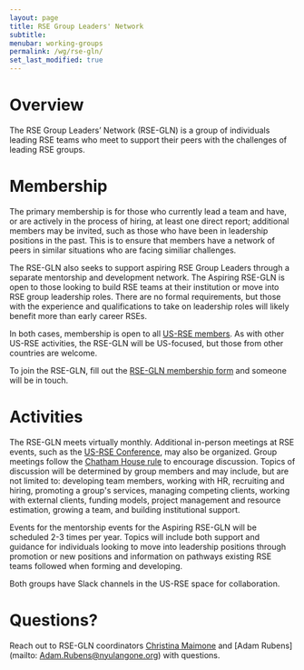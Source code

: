 ```yaml
---
layout: page
title: RSE Group Leaders' Network
subtitle:
menubar: working-groups
permalink: /wg/rse-gln/
set_last_modified: true
---
```


# Overview

The RSE Group Leaders’ Network (RSE-GLN) is a group of individuals leading RSE teams who meet to support their peers with the challenges of leading RSE groups.  

# Membership

The primary membership is for those who currently lead a team and have, or are actively in the process of hiring, at least one direct report; additional members may be invited, such as those who have been in leadership positions in the past.  This is to ensure that members have a network of peers in similar situations who are facing similiar challenges.

The RSE-GLN also seeks to support aspiring RSE Group Leaders through a separate mentorship and development network.  The Aspiring RSE-GLN is open to those looking to build RSE teams at their institution or move into RSE group leadership roles.  There are no formal requirements, but those with the experience and qualifications to take on leadership roles will likely benefit more than early career RSEs.  

In both cases, membership is open to all [US-RSE members](/join/).  As with other US-RSE activities, the RSE-GLN will be US-focused, but those from other countries are welcome.  

To join the RSE-GLN, fill out the [RSE-GLN membership form](https://docs.google.com/forms/d/e/1FAIpQLScMxqpp8q4xB8WQBjy8bh_MtUGWn_JUSbeb2buefgHZYJJQwg/viewform?usp=sf_link) and someone will be in touch.


# Activities

The RSE-GLN meets virtually monthly.  Additional in-person meetings at RSE events, such as the [US-RSE Conference](/usrse23/), may also be organized.  Group meetings follow the [Chatham House rule](https://www.chathamhouse.org/about-us/chatham-house-rule) to encourage discussion.  Topics of discussion will be determined by group members and may include, but are not limited to: developing team members, working with HR, recruiting and hiring, promoting a group's services, managing competing clients, working with external clients, funding models, project management and resource estimation, growing a team, and building institutional support.  

Events for the mentorship events for the Aspiring RSE-GLN will be scheduled 2-3 times per year.  Topics will include both support and guidance for individuals looking to move into leadership positions through promotion or new positions and information on pathways existing RSE teams followed when forming and developing.  

Both groups have Slack channels in the US-RSE space for collaboration.


# Questions?

Reach out to RSE-GLN coordinators [Christina Maimone](mailto:christina.maimone@northwestern.edu) and [Adam Rubens](mailto: Adam.Rubens@nyulangone.org) with questions.  



